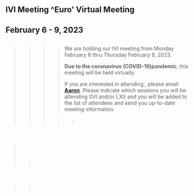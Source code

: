 <div id="rightCol0">

<div data-align="center">

## IVI Meeting ^Euro' Virtual Meeting

## February 6 - 9, 2023

</div>

> > > > ##   
> > > > 
> > > > We are holding our IVI meeting from Monday February 6 thru
> > > > Thursday February 9, 2023.
> > > > 
> > > > **Due to the coronavirus (COVID-19)pandemic**, this meeting will
> > > > be held virtually.
> > > > 
> > > > If you are interested in attending , please email
> > > > [**Aaron**](mailto:aaron.hall@ivifoundation.org). Please
> > > > indicate which sessions you will be attending (IVI and/or LXI)
> > > > and you will be added to the list of attendees and send you
> > > > up-to-date meeting information.
> > > 
> > > > >  

####  

>  
> 
> > ###  
> > 
> > > 

 

> >  

####  

#### 

####  

 

</div>
